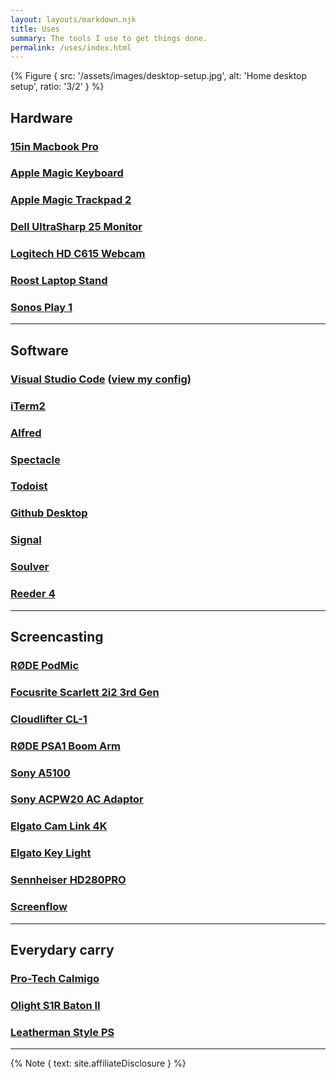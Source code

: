 ```yaml
---
layout: layouts/markdown.njk
title: Uses
summary: The tools I use to get things done.
permalink: /uses/index.html
---
```


{% Figure {
  src: '/assets/images/desktop-setup.jpg',
  alt: 'Home desktop setup',
  ratio: '3/2'
} %}

## Hardware

### [15in Macbook Pro](https://www.apple.com/macbook-pro/)
### [Apple Magic Keyboard](https://amzn.to/2u8ZFDY)
### [Apple Magic Trackpad 2](https://amzn.to/2RrIjKs)
### [Dell UltraSharp 25 Monitor](https://amzn.to/2RsOZIq)
### [Logitech HD C615 Webcam](https://amzn.to/376HZYf)
### [Roost Laptop Stand](https://amzn.to/2R6L9Wr)
### [Sonos Play 1](https://amzn.to/2uTAtSb)

---

## Software

### [Visual Studio Code](https://code.visualstudio.com/) ([view my config](/vscode))
### [iTerm2](https://iterm2.com/)
### [Alfred](https://www.alfredapp.com/)
### [Spectacle](https://www.spectacleapp.com/)
### [Todoist](https://todoist.com/r/alex_carpenter_dpslyf)
### [Github Desktop](https://desktop.github.com/)
### [Signal](https://signal.org/)
### [Soulver](https://soulver.app/)
### [Reeder 4](https://www.reederapp.com/)

---

## Screencasting

### [RØDE PodMic](https://amzn.to/2G192Zd)
### [Focusrite Scarlett 2i2 3rd Gen](https://amzn.to/2uaQvqv)
### [Cloudlifter CL-1](https://amzn.to/37vAV7P)
### [RØDE PSA1 Boom Arm](https://amzn.to/369XHQR)
### [Sony A5100](https://amzn.to/31RJB6g)
### [Sony ACPW20 AC Adaptor](https://amzn.to/37rGfrI)
### [Elgato Cam Link 4K](https://amzn.to/3bB7tje)
### [Elgato Key Light](https://amzn.to/2G2dV47)
### [Sennheiser HD280PRO](https://amzn.to/2S7r7Kx)
### [Screenflow](https://www.telestream.net/screenflow/)

---

## Everydary carry

### [Pro-Tech Calmigo](https://www.bladehq.com/item--Protech-Calmigo-CA-Legal-Automatic--51690)
### [Olight S1R Baton II](https://amzn.to/3aToGDc)
### [Leatherman Style PS](https://amzn.to/2WeRD8s)

---

{% Note { text: site.affiliateDisclosure } %}
